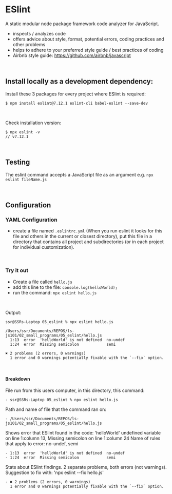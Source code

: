 # ESlint

A static modular node package framework code analyzer for JavaScript.

- inspects / analyzes code
- offers advice about style, format, potential errors, coding practices and other problems
- helps to adhere to your preferred style guide / best practices of coding
- Airbnb style guide: <https://github.com/airbnb/javascript>

<br>

## Install locally as a development dependency:

Install these 3 packages for every project where ESlint is required:

```
$ npm install eslint@7.12.1 eslint-cli babel-eslint --save-dev
```

<br>

Check installation version:  

```
$ npx eslint -v
// v7.12.1
```

<br>

## Testing

The eslint command accepts a JavaScript file as an argument e.g. `npx eslint fileName.js`

<br>

## Configuration

### YAML Configuration

- create a file named `.eslintrc.yml` (When you run eslint it looks for this file and others in the current or closest directory), put this file in a directory that contains all project and subdirectories (or in each project for individual customization).

<br>

### Try it out

- Create a file called `hello.js`
- add this line to the file: `console.log(helloWorld);`
- run the command: `npx eslint hello.js`

<br> 

Output:  

```
ssr@SSRs-Laptop 05_eslint % npx eslint hello.js

/Users/ssr/Documents/REPOS/ls-js101/02_small_programs/05_eslint/hello.js
  1:13  error  'helloWorld' is not defined  no-undef
  1:24  error  Missing semicolon            semi

✖ 2 problems (2 errors, 0 warnings)
  1 error and 0 warnings potentially fixable with the `--fix` option.
```

<br>

#### Breakdown

File run from this users computer, in this directory, this command:  
```
- ssr@SSRs-Laptop 05_eslint % npx eslint hello.js
```

Path and name of file that the command ran on:  
```
- /Users/ssr/Documents/REPOS/ls-js101/02_small_programs/05_eslint/hello.js
```

Shows error that ESlint found in the code:
'helloWorld' undefined variable on line 1:column 13,
Missing semicolon on line 1:column 24
Name of rules that apply to error: no-undef, semi 
``` 
- 1:13  error  'helloWorld' is not defined  no-undef
- 1:24  error  Missing semicolon            semi
```

Stats about ESlint findings. 2 separate problems, both errors (not warnings). Suggestion to fix with: 'npx eslint --fix hello.js'  
```
- ✖ 2 problems (2 errors, 0 warnings)
  1 error and 0 warnings potentially fixable with the `--fix` option.
```